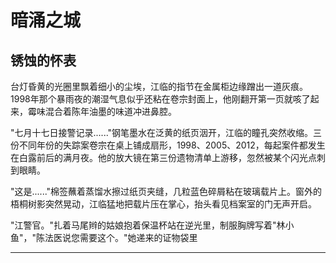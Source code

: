 # 暗涌之城

## 锈蚀的怀表

台灯昏黄的光圈里飘着细小的尘埃，江临的指节在金属柜边缘蹭出一道灰痕。1998年那个暴雨夜的潮湿气息似乎还粘在卷宗封面上，他刚翻开第一页就咳了起来，霉味混合着陈年油墨的味道冲进鼻腔。

"七月十七日接警记录......"钢笔墨水在泛黄的纸页洇开，江临的瞳孔突然收缩。三份不同年份的失踪案卷宗在桌上铺成扇形，1998、2005、2012，每起案件都发生在白露前后的满月夜。他的放大镜在第三份遗物清单上游移，忽然被某个闪光点刺到眼睛。

"这是......"棉签蘸着蒸馏水擦过纸页夹缝，几粒蓝色碎屑粘在玻璃载片上。窗外的梧桐树影突然晃动，江临猛地把载片压在掌心，抬头看见档案室的门无声开启。

"江警官。"扎着马尾辫的姑娘抱着保温杯站在逆光里，制服胸牌写着"林小鱼"，"陈法医说您需要这个。"她递来的证物袋里


---

